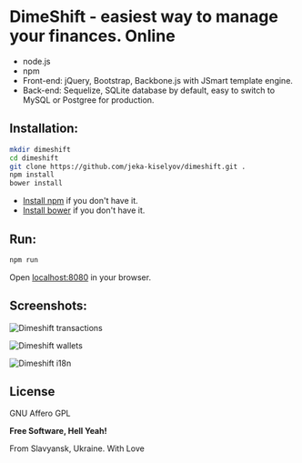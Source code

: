 # DimeShift - easiest way to manage your finances. Online
* node.js
* npm
* Front-end: jQuery, Bootstrap, Backbone.js with JSmart template engine.
* Back-end: Sequelize, SQLite database by default, easy to switch to MySQL or Postgree for production.

Installation:
----

```bash
mkdir dimeshift
cd dimeshift
git clone https://github.com/jeka-kiselyov/dimeshift.git .
npm install
bower install
```
* [Install npm](https://docs.npmjs.com/getting-started/installing-node) if you don't have it.
* [Install bower](http://bower.io/#install-bower) if you don't have it.

Run:
----

```bash
npm run
```
Open [localhost:8080](http://localhost:8080) in your browser.

Screenshots:
----
![Dimeshift transactions](https://raw.githubusercontent.com/jeka-kiselyov/dimeshift/master/public/images/homepage/screenshots/transactions.jpg)

![Dimeshift wallets](https://raw.githubusercontent.com/jeka-kiselyov/dimeshift/master/public/images/homepage/screenshots/wallets.jpg)

![Dimeshift i18n](https://raw.githubusercontent.com/jeka-kiselyov/dimeshift/master/public/images/homepage/screenshots/i18n.jpg)

License
----
GNU Affero GPL

**Free Software, Hell Yeah!**

From Slavyansk, Ukraine. With Love